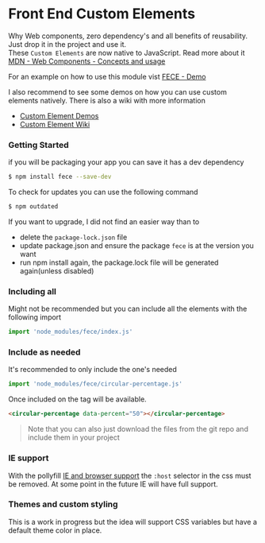 # Front End Custom Elements 

Why Web components, zero dependency's and all benefits of reusability.  Just drop it in the project and use it.  
These `Custom Elements` are now native to JavaScript. Read more about it [MDN - Web Components - Concepts and usage](https://developer.mozilla.org/en-US/docs/Web/Web_Components)


For an example on how to use this module vist [FECE - Demo](https://github.com/gforti/fece-demos)

I also recommend to see some demos on how you can use custom elements natively.  There is also a wiki with more information

- [Custom Element Demos](https://github.com/gforti/custom-element-demo)
- [Custom Element Wiki](https://github.com/gforti/custom-element-demo/wiki)


### Getting Started

if you will be packaging your app you can save it has a dev dependency

```sh
$ npm install fece --save-dev
```

To check for updates you can use the following command

```sh
$ npm outdated
```

If you want to upgrade, I did not find an easier way than to 
- delete the `package-lock.json` file
- update package.json and ensure the package `fece` is at the version you want
- run npm install again, the package.lock file will be generated again(unless disabled)

### Including all

Might not be recommended but you can include all the elements with the following import

```js
import 'node_modules/fece/index.js'
```

### Include as needed

It's recommended to only include the one's needed

```js
import 'node_modules/fece/circular-percentage.js'
```

Once included on the tag will be available.

```html
<circular-percentage data-percent="50"></circular-percentage>
```

> Note that you can also just download the files from the git repo and include them in your project

### IE support

With the pollyfill [IE and browser support](https://github.com/gforti/custom-element-demo/wiki/IE-and-browser-support)
the `:host` selector in the css must be removed. At some point in the future IE will have full support.


### Themes and custom styling

This is a work in progress but the idea will support CSS variables but have a default theme color in place.